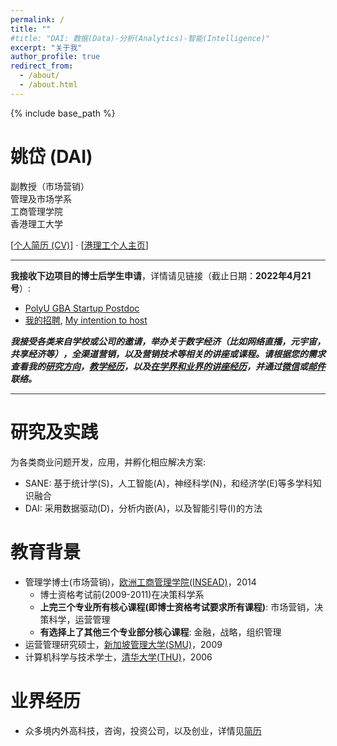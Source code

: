 ```yaml
---
permalink: /
title: ""
#title: "DAI: 数据(Data)-分析(Analytics)-智能(Intelligence)"
excerpt: "关于我"
author_profile: true
redirect_from: 
  - /about/
  - /about.html
---
```


{% include base_path %}

姚岱 (DAI)
======
副教授（市场营销）  
管理及市场学系  
工商管理学院  
香港理工大学

[<a href="{{ base_path }}/cv/">个人简历 (CV)</a>] $\cdot$ [<a href="https://mm.polyu.edu.hk/people/academic-staff/dr-dai-yao/" target="_blank">港理工个人主页</a>]


<hr style="height:1px;border:none;color:#333;background-color:#333;">


<b>我接收下边项目的博士后学生申请</b>，详情请见链接（截止日期：<b>2022年4月21号</b>）:
* <a href="http://www.polyu-startuppostdoc.hk/" target="_blank">PolyU GBA Startup Postdoc</a>
* <a href="https://note.youdao.com/s/3BZZYxyd" target="_blank">我的招聘</a>, <a href="https://note.youdao.com/s/cXpMLsH3" target="_blank">My intention to host</a>


<b><em>我接受各类来自学校或公司的邀请，举办关于数字经济（比如网络直播，元宇宙，共享经济等），全渠道营销，以及营销技术等相关的讲座或课程。请根据您的需求查看我的<a href="{{ base_path }}/research/">研究方向</a>，<a href="{{ base_path }}/teaching/">教学经历</a>，以及<a href="{{ base_path }}/talks/">在学界和业界的讲座经历</a>，并通过<a href="{{ base_path }}/images/dai_wechat.png" target="_blank">微信</a>或<a href="mailto:DAI@yaod.ai">邮件</a>联络。</em></b>


<hr style="height:1px;border:none;color:#333;background-color:#333;">


研究及实践
======
为各类商业问题开发，应用，并孵化相应解决方案:
* SANE: 基于统计学(S)，人工智能(A)，神经科学(N)，和经济学(E)等多学科知识融合
* DAI: 采用数据驱动(D)，分析内嵌(A)，以及智能引导(I)的方法


教育背景
======
* 管理学博士(市场营销)，<a href="https://www.insead.edu/" target="_blank">欧洲工商管理学院(INSEAD)</a>，2014
  * 博士资格考试前(2009-2011)在决策科学系
  * **上完三个专业所有核心课程(即博士资格考试要求所有课程)**: 市场营销，决策科学，运营管理
  * **有选择上了其他三个专业部分核心课程**: 金融，战略，组织管理
* 运营管理研究硕士，<a href="https://business.smu.edu.sg/" target="_blank">新加坡管理大学(SMU)</a>，2009
* 计算机科学与技术学士，<a href="https://www.cs.tsinghua.edu.cn/" target="_blank">清华大学(THU)</a>，2006


业界经历
======
* 众多境内外高科技，咨询，投资公司，以及创业，详情见<a href="{{ base_path }}/cv/">简历</a>
